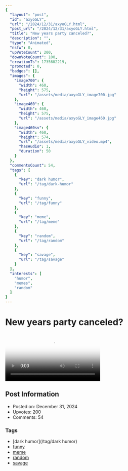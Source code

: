 ```yaml
---
{
  "layout": "post",
  "id": "axyoGLY",
  "url": "/2024/12/31/axyoGLY.html",
  "post_url": "/2024/12/31/axyoGLY.html",
  "title": "New years party canceled?",
  "description": "",
  "type": "Animated",
  "nsfw": 0,
  "upVoteCount": 200,
  "downVoteCount": 100,
  "creationTs": 1735602219,
  "promoted": 0,
  "badges": [],
  "images": {
    "image700": {
      "width": 460,
      "height": 575,
      "url": "/assets/media/axyoGLY_image700.jpg"
    },
    "image460": {
      "width": 460,
      "height": 575,
      "url": "/assets/media/axyoGLY_image460.jpg"
    },
    "image460sv": {
      "width": 460,
      "height": 574,
      "url": "/assets/media/axyoGLY_video.mp4",
      "hasAudio": 1,
      "duration": 50
    }
  },
  "commentsCount": 54,
  "tags": [
    {
      "key": "dark humor",
      "url": "/tag/dark-humor"
    },
    {
      "key": "funny",
      "url": "/tag/funny"
    },
    {
      "key": "meme",
      "url": "/tag/meme"
    },
    {
      "key": "random",
      "url": "/tag/random"
    },
    {
      "key": "savage",
      "url": "/tag/savage"
    }
  ],
  "interests": [
    "humor",
    "memes",
    "random"
  ]
}
---
```


# New years party canceled?

<video controls playsinline loop poster="/assets/media/axyoGLY_image460.jpg">
  <source src="/assets/media/axyoGLY_video.mp4" type="video/mp4">
  Your browser does not support the video tag.
</video>

## Post Information

- Posted on: December 31, 2024
- Upvotes: 200
- Comments: 54

### Tags

- [dark humor](/tag/dark humor)
- [funny](/tag/funny)
- [meme](/tag/meme)
- [random](/tag/random)
- [savage](/tag/savage)
